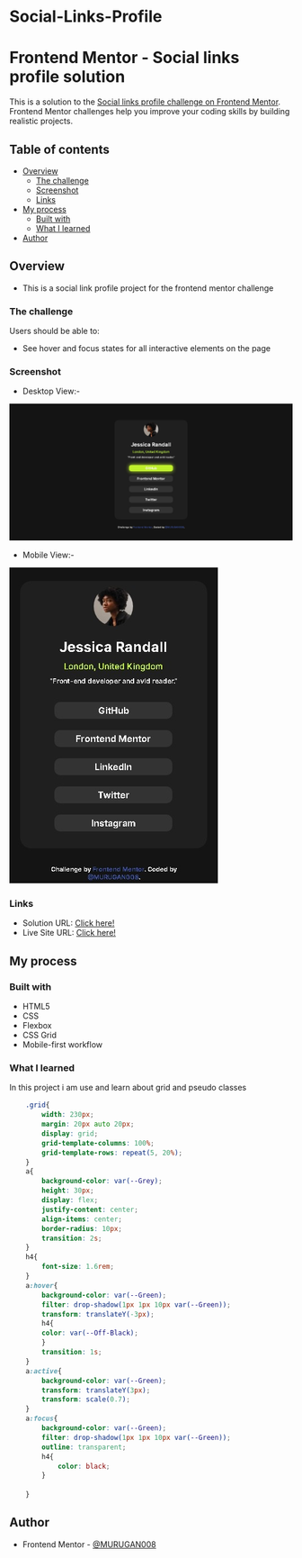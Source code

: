 # Social-Links-Profile



# Frontend Mentor - Social links profile solution

This is a solution to the [Social links profile challenge on Frontend Mentor](https://www.frontendmentor.io/challenges/social-links-profile-UG32l9m6dQ). Frontend Mentor challenges help you improve your coding skills by building realistic projects. 

## Table of contents

- [Overview](#overview)
  - [The challenge](#the-challenge)
  - [Screenshot](#screenshot)
  - [Links](#links)
- [My process](#my-process)
  - [Built with](#built-with)
  - [What I learned](#what-i-learned)
- [Author](#author)



## Overview

- This is a social link profile project for the frontend mentor challenge

### The challenge

Users should be able to:

- See hover and focus states for all interactive elements on the page

### Screenshot

- Desktop View:-

![](./Desktop-View.jpeg)

- Mobile View:-

![](./Mobile-View.jpeg)


### Links

- Solution URL: [Click here!]()
- Live Site URL: [Click here!](https://murugan008.github.io/Social-Links-Profile/)

## My process

### Built with

- HTML5
- CSS
- Flexbox
- CSS Grid
- Mobile-first workflow


### What I learned


 In this project i am use and learn about grid and pseudo classes

```css
    .grid{
        width: 230px;
        margin: 20px auto 20px;
        display: grid;
        grid-template-columns: 100%;
        grid-template-rows: repeat(5, 20%);
    }
    a{
        background-color: var(--Grey);
        height: 30px;
        display: flex;
        justify-content: center;
        align-items: center;
        border-radius: 10px;
        transition: 2s;
    }
    h4{
        font-size: 1.6rem;
    }
    a:hover{
        background-color: var(--Green);
        filter: drop-shadow(1px 1px 10px var(--Green));
        transform: translateY(-3px);
        h4{
        color: var(--Off-Black);
        }
        transition: 1s;
    }
    a:active{
        background-color: var(--Green);
        transform: translateY(3px);
        transform: scale(0.7);
    }
    a:focus{
        background-color: var(--Green);
        filter: drop-shadow(1px 1px 10px var(--Green));
        outline: transparent;
        h4{
            color: black;   
        }
        
    }
```


## Author

- Frontend Mentor - [@MURUGAN008](https://www.frontendmentor.io/profile/MURUGAN008)




